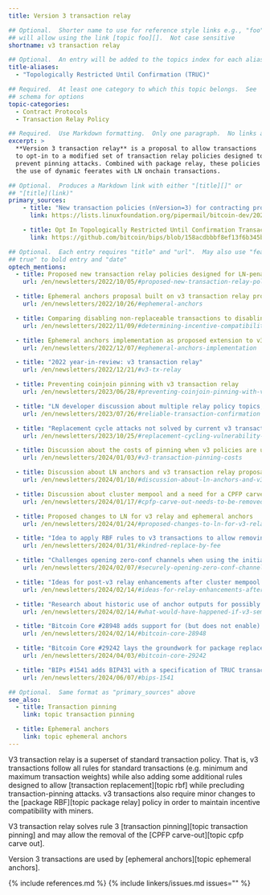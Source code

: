 ```yaml
---
title: Version 3 transaction relay

## Optional.  Shorter name to use for reference style links e.g., "foo"
## will allow using the link [topic foo][].  Not case sensitive
shortname: v3 transaction relay

## Optional.  An entry will be added to the topics index for each alias
title-aliases:
  - "Topologically Restricted Until Confirmation (TRUC)"

## Required.  At least one category to which this topic belongs.  See
## schema for options
topic-categories:
  - Contract Protocols
  - Transaction Relay Policy

## Required.  Use Markdown formatting.  Only one paragraph.  No links allowed.
excerpt: >
  **Version 3 transaction relay** is a proposal to allow transactions
  to opt-in to a modified set of transaction relay policies designed to
  prevent pinning attacks. Combined with package relay, these policies help enable
  the use of dynamic feerates with LN onchain transactions.

## Optional.  Produces a Markdown link with either "[title][]" or
## "[title](link)"
primary_sources:
    - title: "New transaction policies (nVersion=3) for contracting protocols"
      link: https://lists.linuxfoundation.org/pipermail/bitcoin-dev/2022-September/020937.html

    - title: Opt In Topologically Restricted Until Confirmation Transactions For More Robust Fee-bumping
      link: https://github.com/bitcoin/bips/blob/158acdbbbf8ef13f6b345b6281a96e88e20d2cf9/bip-truc.mediawiki

## Optional.  Each entry requires "title" and "url".  May also use "feature:
## true" to bold entry and "date"
optech_mentions:
  - title: Proposed new transaction relay policies designed for LN-penalty
    url: /en/newsletters/2022/10/05/#proposed-new-transaction-relay-policies-designed-for-ln-penalty

  - title: Ephemeral anchors proposal built on v3 transaction relay proposal
    url: /en/newsletters/2022/10/26/#ephemeral-anchors

  - title: Comparing disabling non-replaceable transactions to disabling special v3 transaction relay rules
    url: /en/newsletters/2022/11/09/#determining-incentive-compatibility-isn-t-always-straightforward

  - title: Ephemeral anchors implementation as proposed extension to v3 transaction relay policy
    url: /en/newsletters/2022/12/07/#ephemeral-anchors-implementation

  - title: "2022 year-in-review: v3 transaction relay"
    url: /en/newsletters/2022/12/21/#v3-tx-relay

  - title: Preventing coinjoin pinning with v3 transaction relay
    url: /en/newsletters/2023/06/28/#preventing-coinjoin-pinning-with-v3-transaction-relay

  - title: "LN developer discussion about multiple relay policy topics, including v3 transaction relay"
    url: /en/newsletters/2023/07/26/#reliable-transaction-confirmation

  - title: "Replacement cycle attacks not solved by current v3 transaction relay policies"
    url: /en/newsletters/2023/10/25/#replacement-cycling-vulnerability-against-htlcs

  - title: Discussion about the costs of pinning when v3 policies are used
    url: /en/newsletters/2024/01/03/#v3-transaction-pinning-costs

  - title: Discussion about LN anchors and v3 transaction relay proposal
    url: /en/newsletters/2024/01/10/#discussion-about-ln-anchors-and-v3-transaction-relay-proposal

  - title: Discussion about cluster mempool and a need for a CPFP carve out replacement like v3 relay
    url: /en/newsletters/2024/01/17/#cpfp-carve-out-needs-to-be-removed

  - title: Proposed changes to LN for v3 relay and ephemeral anchors
    url: /en/newsletters/2024/01/24/#proposed-changes-to-ln-for-v3-relay-and-ephemeral-anchors

  - title: "Idea to apply RBF rules to v3 transactions to allow removing CPFP carve-out for cluster mempool"
    url: /en/newsletters/2024/01/31/#kindred-replace-by-fee

  - title: "Challenges opening zero-conf channels when using the initially allowed v3 transaction topology"
    url: /en/newsletters/2024/02/07/#securely-opening-zero-conf-channels-with-v3-transactions

  - title: "Ideas for post-v3 relay enhancements after cluster mempool is deployed"
    url: /en/newsletters/2024/02/14/#ideas-for-relay-enhancements-after-cluster-mempool-is-deployed

  - title: "Research about historic use of anchor outputs for possibly imbuing them with v3 properties"
    url: /en/newsletters/2024/02/14/#what-would-have-happened-if-v3-semantics-had-been-applied-to-anchor-outputs-a-year-ago

  - title: "Bitcoin Core #28948 adds support for (but does not enable) version 3 transaction relay"
    url: /en/newsletters/2024/02/14/#bitcoin-core-28948

  - title: "Bitcoin Core #29242 lays the groundwork for package replace by fee with v3-compatible packages"
    url: /en/newsletters/2024/04/03/#bitcoin-core-29242

  - title: "BIPs #1541 adds BIP431 with a specification of TRUC transactions"
    url: /en/newsletters/2024/06/07/#bips-1541

## Optional.  Same format as "primary_sources" above
see_also:
  - title: Transaction pinning
    link: topic transaction pinning

  - title: Ephemeral anchors
    link: topic ephemeral anchors
---
```

V3 transaction relay is a superset of standard transaction policy.
That is, v3 transactions follow all rules for standard transactions
(e.g. minimum and maximum transaction weights) while also adding some
additional rules designed to allow [transaction replacement][topic rbf]
while precluding transaction-pinning attacks. v3 transactions also
require minor changes to the [package RBF][topic package relay] policy in order to maintain
incentive compatibility with miners.

V3 transaction relay solves rule 3 [transaction pinning][topic transaction pinning]
and may allow the removal of the [CPFP carve-out][topic cpfp carve out].

Version 3 transactions are used by [ephemeral anchors][topic ephemeral anchors].

{% include references.md %}
{% include linkers/issues.md issues="" %}
